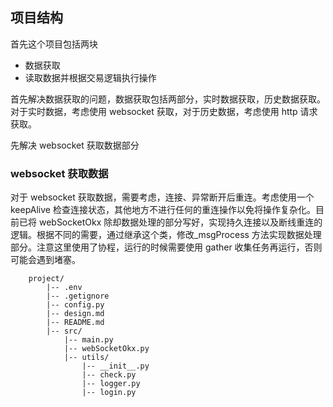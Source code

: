 <!-- 这是一个对于整个项目结构及其功能的设计分析 -->

## 项目结构

首先这个项目包括两块

- 数据获取
- 读取数据并根据交易逻辑执行操作

首先解决数据获取的问题，数据获取包括两部分，实时数据获取，历史数据获取。对于实时数据，考虑使用 websocket 获取，对于历史数据，考虑使用 http 请求获取。

先解决 websocket 获取数据部分

### websocket 获取数据

对于 websocket 获取数据，需要考虑，连接、异常断开后重连。考虑使用一个 keepAlive 检查连接状态，其他地方不进行任何的重连操作以免将操作复杂化。目前已将 webSocketOkx 除却数据处理的部分写好，实现持久连接以及断线重连的逻辑。根据不同的需要，通过继承这个类，修改\_msgProcess 方法实现数据处理部分。注意这里使用了协程，运行的时候需要使用 gather 收集任务再运行，否则可能会遇到堵塞。

```text
    project/
        |-- .env
        |-- .getignore
        |-- config.py
        |-- design.md
        |-- README.md
        |-- src/
            |-- main.py
            |-- webSocketOkx.py
            |-- utils/
                |-- __init__.py
                |-- check.py
                |-- logger.py
                |-- login.py

```
